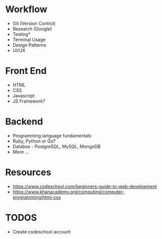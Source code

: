 # Workflow
  - Git (Version Control)
  - Research (Google)
  - Testing*
  - Terminal Usage
  - Design Patterns
  - UI/UX

# Front End
  - HTML
  - CSS
  - Javascript
  - JS Framework?

# Backend
  - Programming language fundamentals
  - Ruby, Python or Go?
  - Databse - PostgreSQL, MySQL, MongoDB
  - More ...

# Resources
  - https://www.codeschool.com/beginners-guide-to-web-development
  - https://www.khanacademy.org/computing/computer-programming/html-css


# TODOS
  - Create codeschool account